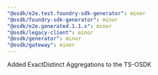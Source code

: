 ```yaml
---
"@osdk/e2e.test.foundry-sdk-generator": minor
"@osdk/foundry-sdk-generator": minor
"@osdk/e2e.generated.1.1.x": minor
"@osdk/legacy-client": minor
"@osdk/generator": minor
"@osdk/gateway": minor
---
```


Added ExactDistinct Aggregations to the TS-OSDK
